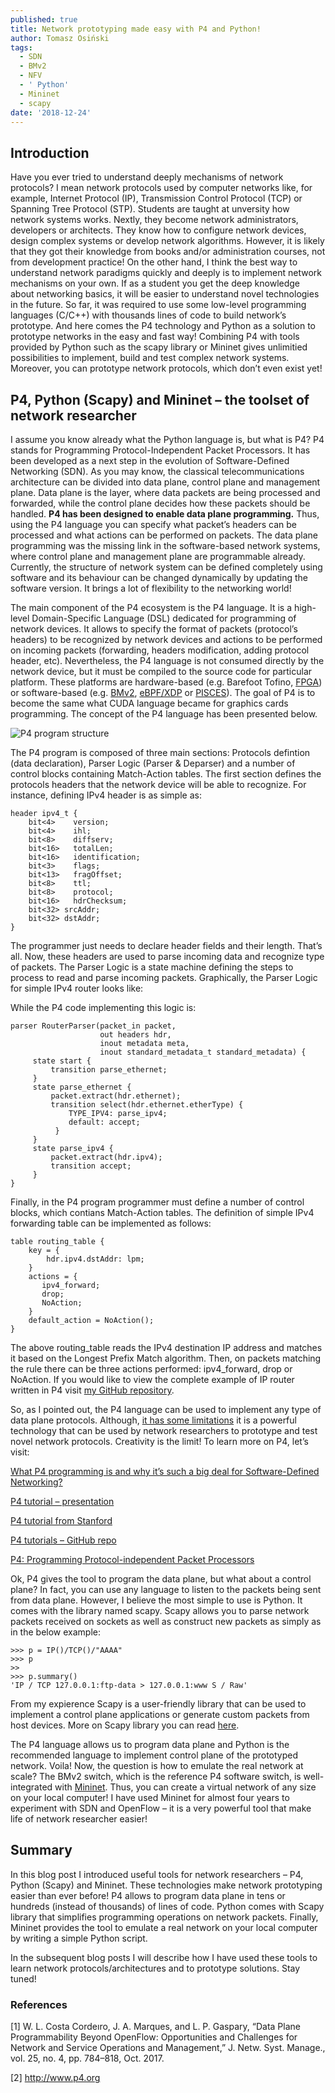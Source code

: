 ```yaml
---
published: true
title: Network prototyping made easy with P4 and Python!
author: Tomasz Osiński
tags:
  - SDN
  - BMv2
  - NFV
  - ' Python'
  - Mininet
  - scapy
date: '2018-12-24'
---
```

## Introduction ##

Have you ever tried to understand deeply mechanisms of network protocols? I mean network protocols used by computer networks like, for example, Internet Protocol (IP), Transmission Control Protocol (TCP) or Spanning Tree Protocol (STP). Students are taught at unversity how network systems works. Nextly, they become network administrators, developers or architects. They know how to configure network devices, design complex systems or develop network algorithms. However, it is likely that they got their knowledge from books and/or administration courses, not from development practice! On the other hand, I think the best way to understand network paradigms quickly and deeply is to implement network mechanisms on your own. If as a student you get the deep knowledge about networking basics, it will be easier to understand novel technologies in the future. So far, it was required to use some low-level programming languages (C/C++) with thousands lines of code to build network’s prototype. And here comes the P4 technology and Python as a solution to prototype networks in the easy and fast way! Combining P4 with tools provided by Python such as the scapy library or Mininet gives unlimitied possibilities to implement, build and test complex network systems. Moreover, you can prototype network protocols, which don’t even exist yet!

## P4, Python (Scapy) and Mininet – the toolset of network researcher ##

I assume you know already what the Python language is, but what is P4? P4 stands for Programming Protocol-Independent Packet Processors. It has been developed as a next step in the evolution of Software-Defined Networking (SDN). As you may know, the classical telecommunications architecture can be divided into data plane, control plane and management plane. Data plane is the layer, where data packets are being processed and forwarded, while the control plane decides how these packets should be handled. **P4 has been designed to enable data plane programming.** Thus, using the P4 language you can specify what packet’s headers can be processed and what actions can be performed on packets. The data plane programming was the missing link in the software-based network systems, where control plane and management plane are programmable already. Currently, the structure of network system can be defined completely using software and its behaviour can be changed dynamically by updating the software version. It brings a lot of flexibility to the networking world!

The main component of the P4 ecosystem is the P4 language. It is a high-level Domain-Specific Language (DSL) dedicated for programming of network devices. It allows to specify the format of packets (protocol’s headers) to be recognized by network devices and actions to be performed on incoming packets (forwarding, headers modification, adding protocol header, etc). Nevertheless, the P4 language is not consumed directly by the network device, but it must be compiled to the source code for particular platform. These platforms are hardware-based (e.g. Barefoot Tofino, [FPGA](https://p4.org/p4/p4-netfpga-a-low-cost-solution-for-testing-p4-programs-in-hardware.html)) or software-based (e.g. [BMv2](https://github.com/p4lang/behavioral-model), [eBPF/XDP](https://github.com/vmware/p4c-xdp) or [PISCES](http://pisces.cs.princeton.edu/)). The goal of P4 is to become the same what CUDA language became for graphics cards programming. The concept of the P4 language has been presented below.

![P4 program structure]({{site.baseurl}}/static/img/p4-program-structure.jpg)


The P4 program is composed of three main sections: Protocols defintion (data declaration), Parser Logic (Parser & Deparser) and a number of control blocks containing Match-Action tables. The first section defines the protocols headers that the network device will be able to recognize. For instance, defining IPv4 header is as simple as:

```
header ipv4_t {
    bit<4>    version;
    bit<4>    ihl;
    bit<8>    diffserv;
    bit<16>   totalLen;
    bit<16>   identification;
    bit<3>    flags;
    bit<13>   fragOffset;
    bit<8>    ttl;
    bit<8>    protocol;
    bit<16>   hdrChecksum;
    bit<32> srcAddr;
    bit<32> dstAddr;
}
```

The programmer just needs to declare header fields and their length. That’s all. Now, these headers are used to parse incoming data and recognize type of packets. The Parser Logic is a state machine defining the steps to process to read and parse incoming packets. Graphically, the Parser Logic for simple IPv4 router looks like:

While the P4 code implementing this logic is:

```
parser RouterParser(packet_in packet,
                    out headers hdr,
                    inout metadata meta,
                    inout standard_metadata_t standard_metadata) {
     state start {
         transition parse_ethernet;
     }
     state parse_ethernet {
         packet.extract(hdr.ethernet);
         transition select(hdr.ethernet.etherType) {
             TYPE_IPV4: parse_ipv4;
             default: accept;
          }
     }
     state parse_ipv4 {
         packet.extract(hdr.ipv4);
         transition accept;
     }
}
```

Finally, in the P4 program programmer must define a number of control blocks, which contians Match-Action tables. The definition of simple IPv4 forwarding table can be implemented as follows:

```
table routing_table {
    key = {
        hdr.ipv4.dstAddr: lpm;
    }
    actions = {
       ipv4_forward;
       drop;
       NoAction;
    }
    default_action = NoAction();
}
```

The above routing_table reads the IPv4 destination IP address and matches it based on the Longest Prefix Match algorithm. Then, on packets matching the rule there can be three actions performed: ipv4_forward, drop or NoAction. If you would like to view the complete example of IP router written in P4 visit [my GitHub repository](https://github.com/osinstom/p4-demos/blob/master/ip-routing/p4include/router.p4).

So, as I pointed out, the P4 language can be used to implement any type of data plane protocols. Although, [it has some limitations](https://blogs.vmware.com/research/2017/04/07/programming-networks-p4/) it is a powerful technology that can be used by network researchers to prototype and test novel network protocols. Creativity is the limit! To learn more on P4, let’s visit:

[What P4 programming is and why it’s such a big deal for Software-Defined Networking?](https://www.networkworld.com/article/3163496/cloud-computing/what-p4-programming-is-and-why-it-s-such-a-big-deal-for-software-defined-networking.html)

[P4 tutorial – presentation](https://p4.org/assets/P4_tutorial_01_basics.gslide.pdf)

[P4 tutorial from Stanford](https://cs344-stanford.github.io/deliverables/p4-mininet/)

[P4 tutorials – GitHub repo](https://github.com/p4lang/tutorials)

[P4: Programming Protocol-independent Packet Processors](https://www.sigcomm.org/sites/default/files/ccr/papers/2014/July/0000000-0000004.pdf)

Ok, P4 gives the tool to program the data plane, but what about a control plane? In fact, you can use any language to listen to the packets being sent from data plane. However, I believe the most simple to use is Python. It comes with the library named scapy. Scapy allows you to parse network packets received on sockets as well as construct  new packets as simply as in the below example:

```
>>> p = IP()/TCP()/"AAAA"
>>> p
>>
>>> p.summary()
'IP / TCP 127.0.0.1:ftp-data > 127.0.0.1:www S / Raw'
```

From my expierence Scapy is a user-friendly library that can be used to implement a control plane applications or generate custom packets from host devices. More on Scapy library you can read [here](https://scapy.readthedocs.io/en/latest/introduction.html).

The P4 language allows us to program data plane and Python is the recommended language to implement control plane of the prototyped network. Voila! Now, the question is how to emulate the real network at scale? The BMv2 switch, which is the reference P4 software switch, is well-integrated with [Mininet](http://mininet.org/). Thus, you can create a virtual network of any size on your local computer! I have used Mininet for almost four years to experiment with SDN and OpenFlow – it is a very powerful tool that make life of network researcher easier!

## Summary

In this blog post I introduced useful tools for network researchers – P4, Python (Scapy) and Mininet. These technologies make network prototyping easier than ever before! P4 allows to program data plane in tens or hundreds (instead of thousands) of lines of code. Python comes with Scapy library that simplifies programming operations on network packets. Finally, Mininet provides the tool to emulate a real network on your local computer by writing a simple Python script.

In the subsequent blog posts I will describe how I have used these tools to learn network protocols/architectures and to prototype solutions. Stay tuned!

### References

[1] W. L. Costa Cordeıro, J. A. Marques, and L. P. Gaspary, “Data Plane Programmability Beyond OpenFlow: Opportunities and Challenges for Network and Service Operations and Management,” J. Netw. Syst. Manage., vol. 25, no. 4, pp. 784–818, Oct. 2017.

[2] http://www.p4.org

